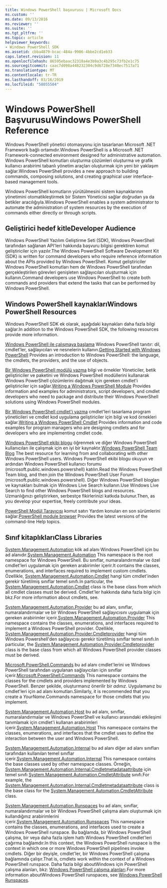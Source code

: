 ```yaml
---
title: Windows PowerShell başvurusu | Microsoft Docs
ms.custom: ''
ms.date: 09/13/2016
ms.reviewer: ''
ms.suite: ''
ms.tgt_pltfrm: ''
ms.topic: article
helpviewer_keywords:
- Windows PowerShell SDK
ms.assetid: cbba4879-bcac-484a-9906-4bbe2cd1eb33
caps.latest.revision: 11
ms.openlocfilehash: 86595ebaac32318a4e3b9a3c4b295c73fb2e1c75
ms.sourcegitcommit: caac7d098a448232304c9d6728e7340ec7517a71
ms.translationtype: MT
ms.contentlocale: tr-TR
ms.lasthandoff: 03/16/2019
ms.locfileid: "58055504"
---
```

# <a name="windows-powershell-reference"></a><span data-ttu-id="cd5f5-102">Windows PowerShell Başvurusu</span><span class="sxs-lookup"><span data-stu-id="cd5f5-102">Windows PowerShell Reference</span></span>

<span data-ttu-id="cd5f5-103">Windows PowerShell yönetici otomasyonu için tasarlanan Microsoft .NET Framework bağlı ortamıdır.</span><span class="sxs-lookup"><span data-stu-id="cd5f5-103">Windows PowerShell is a Microsoft .NET Framework-connected environment designed for administrative automation.</span></span> <span data-ttu-id="cd5f5-104">Windows PowerShell komutları oluşturma çözümleri oluşturma ve grafik kullanıcı arabirimi tabanlı yönetim araçları oluşturmak için yeni bir yaklaşım sağlar.</span><span class="sxs-lookup"><span data-stu-id="cd5f5-104">Windows PowerShell provides a new approach to building commands, composing solutions, and creating graphical user interface-based management tools.</span></span>

<span data-ttu-id="cd5f5-105">Windows PowerShell komutların yürütülmesini sistem kaynaklarının yönetimini otomatikleştirmek bir Sistem Yöneticisi sağlar doğrudan ya da betikler aracılığıyla.</span><span class="sxs-lookup"><span data-stu-id="cd5f5-105">Windows PowerShell enables a system administrator to automate the administration of system resources by the execution of commands either directly or through scripts.</span></span>

## <a name="developer-audience"></a><span data-ttu-id="cd5f5-106">Geliştirici hedef kitle</span><span class="sxs-lookup"><span data-stu-id="cd5f5-106">Developer Audience</span></span>

<span data-ttu-id="cd5f5-107">Windows PowerShell Yazılım Geliştirme Seti (SDK), Windows PowerShell tarafından sağlanan API'leri hakkında başvuru bilgisi gerektiren komut geliştiriciler için yazılır.</span><span class="sxs-lookup"><span data-stu-id="cd5f5-107">The Windows PowerShell Software Development Kit (SDK) is written for command developers who require reference information about the APIs provided by Windows PowerShell.</span></span> <span data-ttu-id="cd5f5-108">Komut geliştiriciler Windows PowerShell komutları hem de Windows PowerShell tarafından gerçekleştirilen görevleri genişleten sağlayıcıları oluşturmak için kullanın.</span><span class="sxs-lookup"><span data-stu-id="cd5f5-108">Command developers use Windows PowerShell to create both commands and providers that extend the tasks that can be performed by Windows PowerShell.</span></span>

## <a name="windows-powershell-resources"></a><span data-ttu-id="cd5f5-109">Windows PowerShell kaynakları</span><span class="sxs-lookup"><span data-stu-id="cd5f5-109">Windows PowerShell Resources</span></span>

<span data-ttu-id="cd5f5-110">Windows PowerShell SDK ek olarak, aşağıdaki kaynakları daha fazla bilgi sağlar.</span><span class="sxs-lookup"><span data-stu-id="cd5f5-110">In addition to the Windows PowerShell SDK, the following resources provide more information.</span></span>

<span data-ttu-id="cd5f5-111">[Windows PowerShell ile çalışmaya başlama](/powershell/scripting/getting-started/getting-started-with-windows-powershell) Windows PowerShell tanıtır: dil, cmdlet'ler, sağlayıcıları ve nesnelerin kullanın.</span><span class="sxs-lookup"><span data-stu-id="cd5f5-111">[Getting Started with Windows PowerShell](/powershell/scripting/getting-started/getting-started-with-windows-powershell) Provides an introduction to Windows PowerShell: the language, the cmdlets, the providers, and the use of objects.</span></span>

<span data-ttu-id="cd5f5-112">[Bir Windows PowerShell modülü yazma](./module/writing-a-windows-powershell-module.md) bilgi ve örnekler Yöneticiler, betik geliştiriciler ve paketini ve Windows PowerShell modüllerini kullanarak Windows PowerShell çözümlerini dağıtmak için gereken cmdlet'i geliştiriciler için sağlar.</span><span class="sxs-lookup"><span data-stu-id="cd5f5-112">[Writing a Windows PowerShell Module](./module/writing-a-windows-powershell-module.md) Provides information and examples for administrators, script developers, and cmdlet developers who need to package and distribute their Windows PowerShell solutions using Windows PowerShell modules.</span></span>

<span data-ttu-id="cd5f5-113">[Bir Windows PowerShell cmdlet'i yazma](./cmdlet/writing-a-windows-powershell-cmdlet.md) cmdlet'leri tasarlama program yöneticileri ve cmdlet kod uygulama geliştiriciler için bilgi ve kod örnekleri sağlar.</span><span class="sxs-lookup"><span data-stu-id="cd5f5-113">[Writing a Windows PowerShell Cmdlet](./cmdlet/writing-a-windows-powershell-cmdlet.md) Provides information and code examples for program managers who are designing cmdlets and for developers who are implementing cmdlet code.</span></span>

<span data-ttu-id="cd5f5-114">[Windows PowerShell ekibi blogu](https://blogs.msdn.microsoft.com/PowerShell/) öğrenmek ve diğer Windows PowerShell kullanıcıları ile çalışmak için en iyi bir kaynaktır.</span><span class="sxs-lookup"><span data-stu-id="cd5f5-114">[Windows PowerShell Team Blog](https://blogs.msdn.microsoft.com/PowerShell/) The best resource for learning from and collaborating with other Windows PowerShell users.</span></span> <span data-ttu-id="cd5f5-115">Windows PowerShell ekibi blogu okuyun ve ardından Windows PowerShell kullanıcı forumu (microsoft.public.windows.powershell) katılın.</span><span class="sxs-lookup"><span data-stu-id="cd5f5-115">Read the Windows PowerShell Team blog, and then join the Windows PowerShell User Forum (microsoft.public.windows.powershell).</span></span> <span data-ttu-id="cd5f5-116">Diğer Windows PowerShell blogları ve kaynakları bulmak için Windows Live Search kullanın.</span><span class="sxs-lookup"><span data-stu-id="cd5f5-116">Use Windows Live Search to find other Windows PowerShell blogs and resources.</span></span> <span data-ttu-id="cd5f5-117">Uzmanlığınızı geliştirirken, serbestçe fikirlerinizi katkıda bulunur.</span><span class="sxs-lookup"><span data-stu-id="cd5f5-117">Then, as you develop your expertise, freely contribute your ideas.</span></span>

<span data-ttu-id="cd5f5-118">[PowerShell Modül Tarayıcısı](/powershell/module/) komut satırı Yardım konuları en son sürümlerini sağlar.</span><span class="sxs-lookup"><span data-stu-id="cd5f5-118">[PowerShell module browser](/powershell/module/) Provides the latest versions of the command-line Help topics.</span></span>

## <a name="class-libraries"></a><span data-ttu-id="cd5f5-119">Sınıf kitaplıkları</span><span class="sxs-lookup"><span data-stu-id="cd5f5-119">Class Libraries</span></span>

<span data-ttu-id="cd5f5-120">[System.Management.Automation](/dotnet/api/System.Management.Automation) kök ad alanı Windows PowerShell için bu ad alanıdır.</span><span class="sxs-lookup"><span data-stu-id="cd5f5-120">[System.Management.Automation](/dotnet/api/System.Management.Automation) This namespace is the root namespace for Windows PowerShell.</span></span> <span data-ttu-id="cd5f5-121">Bu sınıflar, numaralandırmalar ve özel cmdlet'leri uygulamak için gereken arabirimler içerir.</span><span class="sxs-lookup"><span data-stu-id="cd5f5-121">It contains the classes, enumerations, and interfaces required to implement custom cmdlets.</span></span> <span data-ttu-id="cd5f5-122">Özellikle, [System.Management.Automation.Cmdlet](/dotnet/api/System.Management.Automation.Cmdlet) hangi tüm cmdlet'inden gerekir türetilmiş sınıflar temel sınıfı.</span><span class="sxs-lookup"><span data-stu-id="cd5f5-122">In particular, the [System.Management.Automation.Cmdlet](/dotnet/api/System.Management.Automation.Cmdlet) class is the base class from which all cmdlet classes must be derived.</span></span> <span data-ttu-id="cd5f5-123">Cmdlet'ler hakkında daha fazla bilgi için bkz.</span><span class="sxs-lookup"><span data-stu-id="cd5f5-123">For more information about cmdlets, see.</span></span>

<span data-ttu-id="cd5f5-124">[System.Management.Automation.Provider](/dotnet/api/System.Management.Automation.Provider) bu ad alanı, sınıflar, numaralandırmalar ve bir Windows PowerShell sağlayıcısını uygulamak için gereken arabirimler içerir.</span><span class="sxs-lookup"><span data-stu-id="cd5f5-124">[System.Management.Automation.Provider](/dotnet/api/System.Management.Automation.Provider) This namespace contains the classes, enumerations, and interfaces required to implement a Windows PowerShell provider.</span></span> <span data-ttu-id="cd5f5-125">Özellikle, [System.Management.Automation.Provider.Cmdletprovider](/dotnet/api/System.Management.Automation.Provider.CmdletProvider) hangi tüm Windows Powershell'den sağlayıcısı gerekir türetilmiş sınıflar temel sınıfı.</span><span class="sxs-lookup"><span data-stu-id="cd5f5-125">In particular, the [System.Management.Automation.Provider.Cmdletprovider](/dotnet/api/System.Management.Automation.Provider.CmdletProvider) class is the base class from which all Windows PowerShell provider classes must be derived.</span></span>

<span data-ttu-id="cd5f5-126">[Microsoft.PowerShell.Commands](/dotnet/api/Microsoft.PowerShell.Commands) bu ad alanı cmdlet'lerini ve Windows PowerShell tarafından uygulanan sağlayıcıları için sınıflar içerir.</span><span class="sxs-lookup"><span data-stu-id="cd5f5-126">[Microsoft.PowerShell.Commands](/dotnet/api/Microsoft.PowerShell.Commands) This namespace contains the classes for the cmdlets and providers implemented by Windows PowerShell.</span></span> <span data-ttu-id="cd5f5-127">Benzer şekilde, oluşturmanız önerilir bir *adınız*. Uygulamanız bu cmdlet'leri için ad alanı komutları.</span><span class="sxs-lookup"><span data-stu-id="cd5f5-127">Similarly, it is recommended that you create a *YourName*.Commands namespace for those cmdlets that you implement.</span></span>

<span data-ttu-id="cd5f5-128">[System.Management.Automation.Host](/dotnet/api/System.Management.Automation.Host) bu ad alanı, sınıflar, numaralandırmalar ve Windows PowerShell ve kullanıcı arasındaki etkileşimi tanımlamak için cmdlet'i kullanan arabirimleri içerir.</span><span class="sxs-lookup"><span data-stu-id="cd5f5-128">[System.Management.Automation.Host](/dotnet/api/System.Management.Automation.Host) This namespace contains the classes, enumerations, and interfaces that the cmdlet uses to define the interaction between the user and Windows PowerShell.</span></span>

<span data-ttu-id="cd5f5-129">[System.Management.Automation.Internal](/dotnet/api/System.Management.Automation.Internal) bu ad alanı diğer ad alanı sınıfları tarafından kullanılan temel sınıflar içerir.</span><span class="sxs-lookup"><span data-stu-id="cd5f5-129">[System.Management.Automation.Internal](/dotnet/api/System.Management.Automation.Internal) This namespace contains the base classes used by other namespace classes.</span></span> <span data-ttu-id="cd5f5-130">Örneğin, [System.Management.Automation.Internal.Cmdletmetadataattribute](/dotnet/api/System.Management.Automation.Internal.CmdletMetadataAttribute) için temel sınıfı [System.Management.Automation.CmdletAttribute](/dotnet/api/System.Management.Automation.CmdletAttribute) sınıfı.</span><span class="sxs-lookup"><span data-stu-id="cd5f5-130">For example, the [System.Management.Automation.Internal.Cmdletmetadataattribute](/dotnet/api/System.Management.Automation.Internal.CmdletMetadataAttribute) class is the base class for the [System.Management.Automation.CmdletAttribute](/dotnet/api/System.Management.Automation.CmdletAttribute) class.</span></span>

<span data-ttu-id="cd5f5-131">[System.Management.Automation.Runspaces](/dotnet/api/System.Management.Automation.Runspaces) bu ad alanı, sınıflar, numaralandırmalar ve bir Windows PowerShell çalışma alanı oluşturmak için kullandığınız arabirimlerini içerir.</span><span class="sxs-lookup"><span data-stu-id="cd5f5-131">[System.Management.Automation.Runspaces](/dotnet/api/System.Management.Automation.Runspaces) This namespace contains the classes, enumerations, and interfaces used to create a Windows PowerShell runspace.</span></span> <span data-ttu-id="cd5f5-132">Bu bağlamda, bir Windows PowerShell çalışma, bir veya daha fazla işlem hattı Windows PowerShell cmdlet'leri çağırma bağlamdır.</span><span class="sxs-lookup"><span data-stu-id="cd5f5-132">In this context, the Windows PowerShell runspace is the context in which one or more Windows PowerShell pipelines invoke cmdlets.</span></span> <span data-ttu-id="cd5f5-133">Diğer bir deyişle, cmdlet'ler, bir Windows PowerShell çalışma bağlamında çalışır.</span><span class="sxs-lookup"><span data-stu-id="cd5f5-133">That is, cmdlets work within the context of a Windows PowerShell runspace.</span></span> <span data-ttu-id="cd5f5-134">Daha fazla bilgi aboutWindows için PowerShell çalışma alanları, bkz: [Windows PowerShell çalışma alanları](http://msdn.microsoft.com/en-us/a1582cfe-f06d-4aff-adc6-71f49a860ce9).</span><span class="sxs-lookup"><span data-stu-id="cd5f5-134">For more information aboutWindows PowerShell runspaces, see [Windows PowerShell Runspaces](http://msdn.microsoft.com/en-us/a1582cfe-f06d-4aff-adc6-71f49a860ce9).</span></span>
